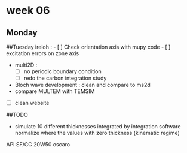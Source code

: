 # week 06
## Monday 

##Tuesday
ireloh :
    - [ ] Check orientation axis with mupy code
    - [ ] excitation errors on zone axis
- multi2D :
    - [ ] no periodic boundary condition
    - [ ] redo the carbon integration study
- Bloch wave development : clean and compare to ms2d
- compare MULTEM with TEMSIM
- [ ] clean website

##TODO
- simulate 10 different thicknesses integrated by integration software
normalize where the values with zero thickness (kinematic regime)

API SF/CC 20W50 oscaro

